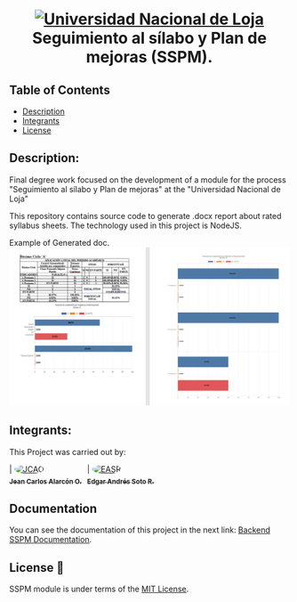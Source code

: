 <h1 align="center">
  <br>
  <a href="https://unl.edu.ec"><img src="https://siaaf.unl.edu.ec/static/img/logo.png" alt="Universidad Nacional de Loja" width="300"></a>
  <br>
  Seguimiento al sílabo y Plan de mejoras (SSPM).
  <br>
</h1>

## Table of Contents

- [Description](#description)
- [Integrants](#integrants)
- [License](#license-📘&nbsp;)

## Description:

Final degree work focused on the development of a module for the process "Seguimiento al sílabo y Plan de mejoras" at the "Universidad Nacional de Loja"

This repository contains source code to generate .docx report about rated syllabus sheets. The technology used in this project is NodeJS.

Example of Generated doc.
![image](./images/example.png)
## Integrants:

This Project was carried out by:

<div style="display:flex">
  <div style="margin-right:10px">
    | <a href="https://github.com/jcalarcon98"><img style="border-radius:50%" src="https://avatars1.githubusercontent.com/u/56373098?s=96&v=4" width="100px;" alt="JCAO"/><br /><sub><b>Jean Carlos Alarcón O.</b></sub></a>
  </div>
  
  <div>
    | <a href="https://github.com/EdansRocks"><img style="border-radius:50%" src="https://avatars3.githubusercontent.com/u/41339889?s=460&v=4" width="100px;" alt="EASR"/><br /><sub><b>Edgar Andrés Soto R.</b></sub></a>
  </div>
</div>

## Documentation

You can see the documentation of this project in the next link: [Backend SSPM Documentation](https://jcalarcon98.github.io/SSPM-BACKEND/).


## License 📘

SSPM module is under terms of the [MIT License](LICENSE).